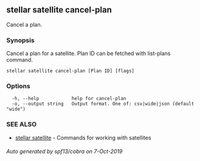 ## stellar satellite cancel-plan

Cancel a plan.

### Synopsis

Cancel a plan for a satellite. Plan ID can be fetched with list-plans command.

```
stellar satellite cancel-plan [Plan ID] [flags]
```

### Options

```
  -h, --help            help for cancel-plan
  -o, --output string   Output format. One of: csv|wide|json (default "wide")
```

### SEE ALSO

* [stellar satellite](stellar_satellite.md)	 - Commands for working with satellites

###### Auto generated by spf13/cobra on 7-Oct-2019
